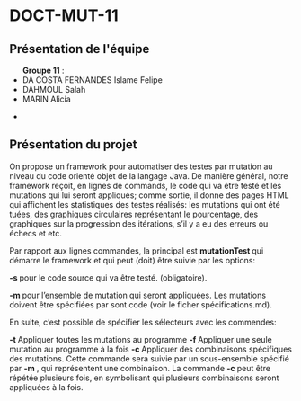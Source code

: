 DOCT-MUT-11
==

Présentation de l'équipe
-
<ul><b> Groupe 11</b> :
<li>DA COSTA FERNANDES	Islame Felipe</li>
<li>DAHMOUL	Salah</li>
<li>MARIN Alicia</li>
</ul>

-

Présentation du projet
-

<p>On propose un framework pour automatiser des testes par mutation au niveau du code orienté objet de la langage Java. De manière général, notre framework reçoit, en lignes de commands, le code qui va être testé et les mutations qui lui seront appliqués; comme sortie, il donne des pages HTML qui affichent les statistiques des testes réalisés: les mutations qui ont été tuées, des graphiques circulaires représentant le pourcentage, des graphiques sur la progression des itérations, s’il y a eu des erreurs ou échecs et etc.</p>

<p>Par rapport aux lignes commandes, la principal est <b> mutationTest  </b> qui démarre le framework et qui peut (doit) être suivie par les options: </p>

<p><b> -s </b> pour le code source qui va être testé. (obligatoire).</p>
<p><b> -m </b> pour l’ensemble de mutation qui seront appliquées. Les mutations doivent être spécifiées par sont code (voir le ficher spécifications.md). </p>  

En suite, c’est possible de spécifier les sélecteurs avec les commendes: 

<b> -t </b> Appliquer toutes les mutations au programme
<b> -f </b> Appliquer une seule mutation au programme à la fois
<b> -c </b> Appliquer des combinaisons spécifiques des mutations. Cette commande sera suivie par un sous-ensemble spécifié par <b> -m </b>, qui représentent une combinaison. La commande <b> -c </b> peut être répétée plusieurs fois, en symbolisant qui plusieurs combinaisons seront appliquées à la fois.    


